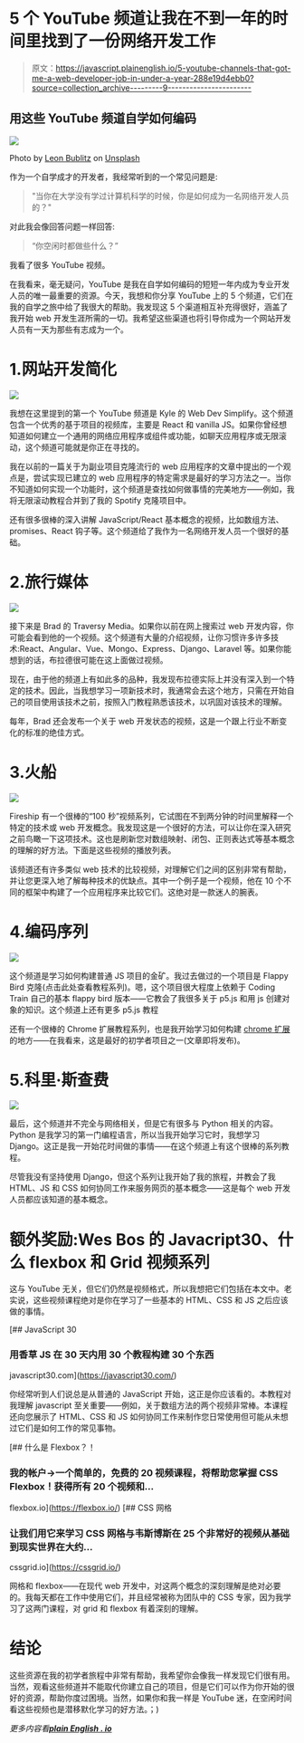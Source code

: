 # 5 个 YouTube 频道让我在不到一年的时间里找到了一份网络开发工作

> 原文：<https://javascript.plainenglish.io/5-youtube-channels-that-got-me-a-web-developer-job-in-under-a-year-288e19d4ebb0?source=collection_archive---------9----------------------->

## 用这些 YouTube 频道自学如何编码

![](img/5fc0366c1c58c508fee95afd2a9a844e.png)

Photo by [Leon Bublitz](https://unsplash.com/@leon_bublitz?utm_source=medium&utm_medium=referral) on [Unsplash](https://unsplash.com?utm_source=medium&utm_medium=referral)

作为一个自学成才的开发者，我经常听到的一个常见问题是:

> "当你在大学没有学过计算机科学的时候，你是如何成为一名网络开发人员的？"

对此我会像回答问题一样回答:

> “你空闲时都做些什么？”

我看了很多 YouTube 视频。

在我看来，毫无疑问，YouTube 是我在自学如何编码的短短一年内成为专业开发人员的唯一最重要的资源。今天，我想和你分享 YouTube 上的 5 个频道，它们在我的自学之旅中给了我很大的帮助。我发现这 5 个渠道相互补充得很好，涵盖了我开始 web 开发生涯所需的一切。我希望这些渠道也将引导你成为一个网站开发人员有一天为那些有志成为一个。

# 1.网站开发简化

![](img/ca2501258c154a961207d8c8d7014ca8.png)

我想在这里提到的第一个 YouTube 频道是 Kyle 的 Web Dev Simplify。这个频道包含一个优秀的基于项目的视频库，主要是 React 和 vanilla JS。如果你曾经想知道如何建立一个通用的网络应用程序或组件或功能，如聊天应用程序或无限滚动，这个频道可能就是你正在寻找的。

我在以前的一篇关于为副业项目克隆流行的 web 应用程序的文章中提出的一个观点是，尝试实现已建立的 web 应用程序的特定需求是最好的学习方法之一。当你不知道如何实现一个功能时，这个频道是查找如何做事情的完美地方——例如，我将无限滚动教程合并到了我的 Spotify 克隆项目中。

还有很多很棒的深入讲解 JavaScript/React 基本概念的视频，比如数组方法、promises、React 钩子等。这个频道给了我作为一名网络开发人员一个很好的基础。

# 2.旅行媒体

![](img/dade5d42109a477ab48049e9790f46f9.png)

接下来是 Brad 的 Traversy Media。如果你以前在网上搜索过 web 开发内容，你可能会看到他的一个视频。这个频道有大量的介绍视频，让你习惯许多许多技术:React、Angular、Vue、Mongo、Express、Django、Laravel 等。如果你能想到的话，布拉德很可能在这上面做过视频。

现在，由于他的频道上有如此多的品种，我发现布拉德实际上并没有深入到一个特定的技术。因此，当我想学习一项新技术时，我通常会去这个地方，只需在开始自己的项目使用该技术之前，按照入门教程熟悉该技术，以巩固对该技术的理解。

每年，Brad 还会发布一个关于 web 开发状态的视频，这是一个跟上行业不断变化的标准的绝佳方式。

# 3.火船

![](img/8368fb4354362eded6ab931e7be1387f.png)

Fireship 有一个很棒的“100 秒”视频系列，它试图在不到两分钟的时间里解释一个特定的技术或 web 开发概念。我发现这是一个很好的方法，可以让你在深入研究之前鸟瞰一下这项技术。这也是刷新您对数组映射、闭包、正则表达式等基本概念的理解的好方法。下面是这些视频的播放列表。

该频道还有许多类似 web 技术的比较视频，对理解它们之间的区别非常有帮助，并让您更深入地了解每种技术的优缺点。其中一个例子是一个视频，他在 10 个不同的框架中构建了一个应用程序来比较它们。这绝对是一款迷人的腕表。

# 4.编码序列

![](img/215483b3219d5a5d41df3c3f040f71c9.png)

这个频道是学习如何构建普通 JS 项目的金矿。我过去做过的一个项目是 Flappy Bird 克隆(点击此处查看教程系列)。嗯，这个项目很大程度上依赖于 Coding Train 自己的基本 flappy bird 版本——它教会了我很多关于 p5.js 和用 js 创建对象的知识。这个频道上还有更多 p5.js 教程

还有一个很棒的 Chrome 扩展教程系列，也是我开始学习如何构建 [chrome 扩展](https://jl978.medium.com/chrome-extensions-for-beginners-46019a826cd6)的地方——在我看来，这是最好的初学者项目之一(文章即将发布)。

# 5.科里·斯查费

![](img/b2e7bac9f56b79071e77ac9fac67fe7c.png)

最后，这个频道并不完全与网络相关，但是它有很多与 Python 相关的内容。Python 是我学习的第一门编程语言，所以当我开始学习它时，我想学习 Django。这正是我一开始花时间做的事情——在这个频道上有这个很棒的系列教程。

尽管我没有坚持使用 Django，但这个系列让我开始了我的旅程，并教会了我 HTML、JS 和 CSS 如何协同工作来服务网页的基本概念——这是每个 web 开发人员都应该知道的基本概念。

# 额外奖励:Wes Bos 的 Javacript30、什么 flexbox 和 Grid 视频系列

这与 YouTube 无关，但它们仍然是视频格式，所以我想把它们包括在本文中。老实说，这些视频课程绝对是你在学习了一些基本的 HTML、CSS 和 JS 之后应该做的事情。

[](https://javascript30.com/) [## JavaScript 30

### 用香草 JS 在 30 天内用 30 个教程构建 30 个东西

javascript30.com](https://javascript30.com/) 

你经常听到人们说总是从普通的 JavaScript 开始，这正是你应该看的。本教程对我理解 javascript 至关重要——例如，关于数组方法的两个视频非常棒。本课程还向您展示了 HTML、CSS 和 JS 如何协同工作来制作您日常使用但可能从未想过它们是如何工作的常见事物。

[](https://flexbox.io/) [## 什么是 Flexbox？！

### 我的帐户→一个简单的，免费的 20 视频课程，将帮助您掌握 CSS Flexbox！获得所有 20 个视频和…

flexbox.io](https://flexbox.io/) [](https://cssgrid.io/) [## CSS 网格

### 让我们用它来学习 CSS 网格与韦斯博斯在 25 个非常好的视频从基础到现实世界在大约…

cssgrid.io](https://cssgrid.io/) 

网格和 flexbox——在现代 web 开发中，对这两个概念的深刻理解是绝对必要的。我每天都在工作中使用它们，并且经常被称为团队中的 CSS 专家，因为我学习了这两门课程，对 grid 和 flexbox 有着深刻的理解。

# 结论

这些资源在我的初学者旅程中非常有帮助，我希望你会像我一样发现它们很有用。当然，观看这些频道并不能取代你建立自己的项目，但是它们可以作为你开始的很好的资源，帮助你度过困境。当然，如果你和我一样是 YouTube 迷，在空闲时间看这些视频也是潜移默化学习的好方法。；)

*更多内容看*[***plain English . io***](http://plainenglish.io/)